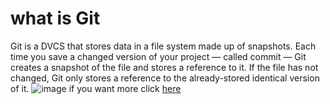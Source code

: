 # what is Git
Git is a DVCS that stores data in a file system made up of snapshots. Each time you save a changed version of your project — called commit — Git creates a snapshot of the file and stores a reference to it. If the file has not changed, Git only stores a reference to the already-stored identical version of it.
![image](https://miro.medium.com/max/1400/1*mtsk3fQ_BRemFidhkel3dA.png)
if you want more click [here](https://blog.udemy.com/git-tutorial-a-comprehensive-guide/)
